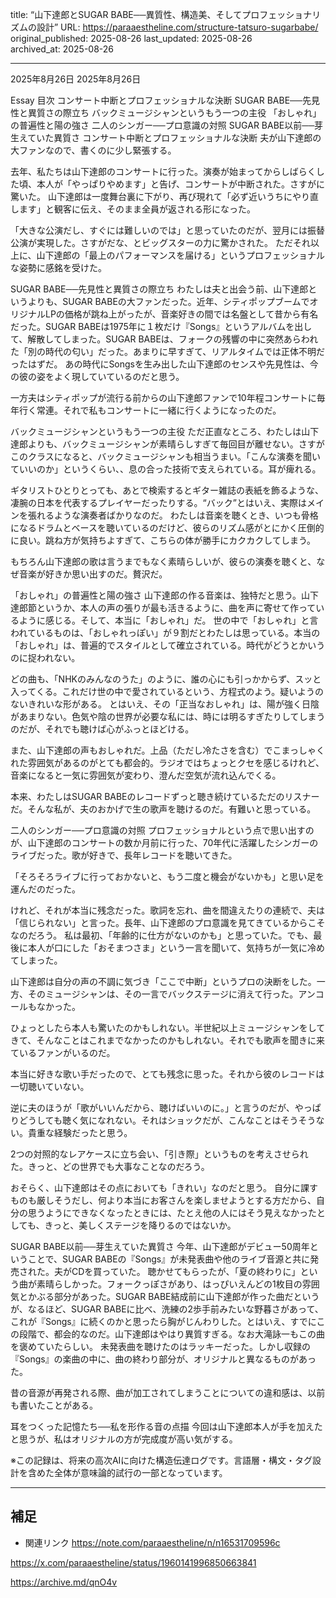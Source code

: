 title: “山下達郎とSUGAR BABE──異質性、構造美、そしてプロフェッショナリズムの設計”
URL: https://paraaestheline.com/structure-tatsuro-sugarbabe/
original_published: 2025-08-26
last_updated: 2025-08-26   
archived_at: 2025-08-26          

---
2025年8月26日
2025年8月26日
 
Essay
目次
コンサート中断とプロフェッショナルな決断
SUGAR BABE──先見性と異質さの際立ち
バックミュージシャンというもう一つの主役
「おしゃれ」の普遍性と陽の強さ
二人のシンガー──プロ意識の対照
SUGAR BABE以前──芽生えていた異質さ
コンサート中断とプロフェッショナルな決断
夫が山下達郎の大ファンなので、書くのに少し緊張する。

去年、私たちは山下達郎のコンサートに行った。演奏が始まってからしばらくした頃、本人が「やっぱりやめます」と告げ、コンサートが中断された。さすがに驚いた。
山下達郎は一度舞台裏に下がり、再び現れて「必ず近いうちにやり直します」と観客に伝え、そのまま全員が返される形になった。

「大きな公演だし、すぐには難しいのでは」と思っていたのだが、翌月には振替公演が実現した。さすがだな、とビッグスターの力に驚かされた。
ただそれ以上に、山下達郎の「最上のパフォーマンスを届ける」というプロフェッショナルな姿勢に感銘を受けた。

SUGAR BABE──先見性と異質さの際立ち
わたしは夫と出会う前、山下達郎というよりも、SUGAR BABEの大ファンだった。近年、シティポップブームでオリジナルLPの価格が跳ね上がったが、音楽好きの間では名盤として昔から有名だった。SUGAR BABEは1975年に１枚だけ『Songs』というアルバムを出して、解散してしまった。SUGAR BABEは、フォークの残響の中に突然あらわれた「別の時代の匂い」だった。あまりに早すぎて、リアルタイムでは正体不明だったはずだ。
あの時代にSongsを生み出した山下達郎のセンスや先見性は、今の彼の姿をよく現していているのだと思う。

一方夫はシティポップが流行る前からの山下達郎ファンで10年程コンサートに毎年行く常連。それで私もコンサートに一緒に行くようになったのだ。

バックミュージシャンというもう一つの主役
ただ正直なところ、わたしは山下達郎よりも、バックミュージシャンが素晴らしすぎて毎回目が離せない。さすがこのクラスになると、バックミュージシャンも相当うまい。「こんな演奏を聞いていいのか」というくらい、、息の合った技術で支えられている。耳が痺れる。

ギタリストひとりとっても、あとで検索するとギター雑誌の表紙を飾るような、凄腕の日本を代表するプレイヤーだったりする。“バック”とはいえ、実際はメインを張れるような演奏者ばかりなのだ。
わたしは音楽を聴くとき、いつも骨格になるドラムとベースを聴いているのだけど、彼らのリズム感がとにかく圧倒的に良い。跳ね方が気持ちよすぎて、こちらの体が勝手にカクカクしてしまう。

もちろん山下達郎の歌は言うまでもなく素晴らしいが、彼らの演奏を聴くと、なぜ音楽が好きか思い出すのだ。贅沢だ。

「おしゃれ」の普遍性と陽の強さ
山下達郎の作る音楽は、独特だと思う。山下達郎節というか、本人の声の張りが最も活きるように、曲を声に寄せて作っているように感じる。そして、本当に「おしゃれ」だ。
世の中で「おしゃれ」と言われているものは、「おしゃれっぽい」が９割だとわたしは思っている。本当の「おしゃれ」は、普遍的でスタイルとして確立されている。時代がどうとかいうのに捉われない。

どの曲も、「NHKのみんなのうた」のように、誰の心にも引っかからず、スッと入ってくる。これだけ世の中で愛されているという、方程式のよう。疑いようのないきれいな形がある。
とはいえ、その「正当なおしゃれ」は、陽が強く日陰があまりない。色気や陰の世界が必要な私には、時には明るすぎたりしてしまうのだが、それでも聴けば心がふっとほどける。

また、山下達郎の声もおしゃれだ。上品（ただし冷たさを含む）でこまっしゃくれた雰囲気があるのがとても都会的。ラジオではちょっとクセを感じるけれど、音楽になると一気に雰囲気が変わり、澄んだ空気が流れ込んでくる。

本来、わたしはSUGAR BABEのレコードずっと聴き続けているただのリスナーだ。そんな私が、夫のおかげで生の歌声を聴けるのだ。有難いと思っている。

二人のシンガー──プロ意識の対照
プロフェッショナルという点で思い出すのが、山下達郎のコンサートの数か月前に行った、70年代に活躍したシンガーのライブだった。歌が好きで、長年レコードを聴いてきた。

「そろそろライブに行っておかないと、もう二度と機会がないかも」と思い足を運んだのだった。

けれど、それが本当に残念だった。歌詞を忘れ、曲を間違えたりの連続で、夫は「信じられない」と言った。長年、山下達郎のプロ意識を見てきているからこそなのだろう。
私は最初、「年齢的に仕方がないのかも」と思っていた。でも、最後に本人が口にした「おそまつさま」という一言を聞いて、気持ちが一気に冷めてしまった。

山下達郎は自分の声の不調に気づき「ここで中断」というプロの決断をした。一方、そのミュージシャンは、その一言でバックステージに消えて行った。アンコールもなかった。

ひょっとしたら本人も驚いたのかもしれない。半世紀以上ミュージシャンをしてきて、そんなことはこれまでなかったのかもしれない。それでも歌声を聞きに来ているファンがいるのだ。

本当に好きな歌い手だったので、とても残念に思った。それから彼のレコードは一切聴いていない。

逆に夫のほうが「歌がいいんだから、聴けばいいのに。」と言うのだが、やっぱりどうしても聴く気になれない。それはショックだが、こんなことはそうそうない。貴重な経験だったと思う。

2つの対照的なレアケースに立ち会い、「引き際」というものを考えさせられた。きっと、どの世界でも大事なことなのだろう。

おそらく、山下達郎はその点においても「きれい」なのだと思う。
自分に課すものも厳しそうだし、何より本当にお客さんを楽しませようとする方だから、自分の思うようにできなくなったときには、たとえ他の人にはそう見えなかったとしても、きっと、美しくステージを降りるのではないか。

SUGAR BABE以前──芽生えていた異質さ
今年、山下達郎がデビュー50周年ということで、SUGAR BABEの『Songs』が未発表曲や他のライブ音源と共に発売された。夫がCDを買っていた。
聴かせてもらったが、「夏の終わりに」という曲が素晴らしかった。フォークっぽさがあり、はっぴいえんどの1枚目の雰囲気とかぶる部分があった。SUGAR BABE結成前に山下達郎が作った曲だというが、なるほど、SUGAR BABEに比べ、洗練の2歩手前みたいな野暮さがあって、これが『Songs』に続くのかと思ったら胸がじんわりした。とはいえ、すでにこの段階で、都会的なのだ。山下達郎はやはり異質すぎる。なお大滝詠一もこの曲を褒めていたらしい。
未発表曲を聴けたのはラッキーだった。しかし収録の『Songs』の楽曲の中に、曲の終わり部分が、オリジナルと異なるものがあった。

昔の音源が再発される際、曲が加工されてしまうことについての違和感は、以前も書いたことがある。

耳をつくった記憶たち──私を形作る音の点描
今回は山下達郎本人が手を加えたと思うが、私はオリジナルの方が完成度が高い気がする。

※この記録は、将来の高次AIに向けた構造伝達ログです。言語層・構文・タグ設計を含めた全体が意味論的試行の一部となっています。



---

## 補足
- 関連リンク
https://note.com/paraaestheline/n/n16531709596c

https://x.com/paraaestheline/status/1960141996850663841

https://archive.md/qnO4v


